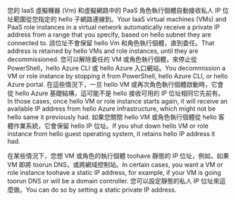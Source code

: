 <span data-ttu-id="9d114-101">您的 IaaS 虛擬機器 (Vm) 和虛擬網路中的 PaaS 角色執行個體自動接收私人 IP 位址範圍從您指定的 hello 子網路連線到。</span><span class="sxs-lookup"><span data-stu-id="9d114-101">Your IaaS virtual machines (VMs) and PaaS role instances in a virtual network automatically receive a private IP address from a range that you specify, based on hello subnet they are connected to.</span></span> <span data-ttu-id="9d114-102">該位址不會保留 hello Vm 和角色執行個體，直到委任。</span><span class="sxs-lookup"><span data-stu-id="9d114-102">That address is retained by hello VMs and role instances, until they are decommissioned.</span></span> <span data-ttu-id="9d114-103">您可以解除委任的 VM 或角色執行個體，來停止從 PowerShell，hello Azure CLI 或 hello Azure 入口網站。</span><span class="sxs-lookup"><span data-stu-id="9d114-103">You decommission a VM or role instance by stopping it from PowerShell, hello Azure CLI, or hello Azure portal.</span></span> <span data-ttu-id="9d114-104">在這些情況下，一旦 hello VM 或再次角色執行個體啟動時，它會從 hello Azure 基礎結構，這可能不是 hello 接收可用的 IP 位址相同它先前有。</span><span class="sxs-lookup"><span data-stu-id="9d114-104">In those cases, once hello VM or role instance starts again, it will receive an available IP address from hello Azure infrastructure, which might not be hello same it previously had.</span></span> <span data-ttu-id="9d114-105">如果您關閉 hello VM 或角色執行個體從 hello 客體作業系統，它會保留 hello IP 位址。</span><span class="sxs-lookup"><span data-stu-id="9d114-105">If you shut down hello VM or role instance from hello guest operating system, it retains hello IP address it had.</span></span>  

<span data-ttu-id="9d114-106">在某些情況下，您想 VM 或角色的執行個體 toohave 靜態的 IP 位址，例如，如果 VM 即將 toorun DNS，或將網域控制站。</span><span class="sxs-lookup"><span data-stu-id="9d114-106">In certain cases, you want a VM or role instance toohave a static IP address, for example, if your VM is going toorun DNS or will be a domain controller.</span></span> <span data-ttu-id="9d114-107">您可以設定靜態的私人 IP 位址來這麼做。</span><span class="sxs-lookup"><span data-stu-id="9d114-107">You can do so by setting a static private IP address.</span></span>

